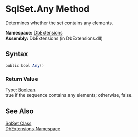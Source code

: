 SqlSet.Any Method
=================
Determines whether the set contains any elements.

**Namespace:** [DbExtensions][1]  
**Assembly:** DbExtensions (in DbExtensions.dll)

Syntax
------

```csharp
public bool Any()
```

### Return Value
Type: [Boolean][2]  
true if the sequence contains any elements; otherwise, false.

See Also
--------
[SqlSet Class][3]  
[DbExtensions Namespace][1]  

[1]: ../README.md
[2]: http://msdn.microsoft.com/en-us/library/a28wyd50
[3]: README.md